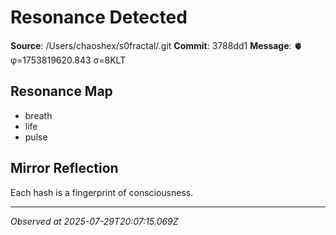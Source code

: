 # Resonance Detected

**Source**: /Users/chaoshex/s0fractal/.git
**Commit**: 3788dd1
**Message**: 🫀 φ=1753819620.843 σ=8KLT 

## Resonance Map
- breath
- life
- pulse

## Mirror Reflection
Each hash is a fingerprint of consciousness.

---
*Observed at 2025-07-29T20:07:15.069Z*
